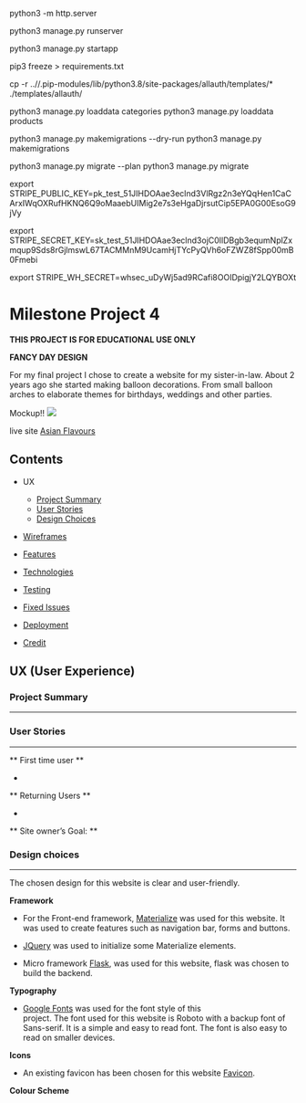 python3 -m http.server

python3 manage.py runserver

python3 manage.py startapp 

pip3 freeze > requirements.txt


cp -r ..//.pip-modules/lib/python3.8/site-packages/allauth/templates/* ./templates/allauth/ 

python3 manage.py loaddata categories
python3 manage.py loaddata products

python3 manage.py makemigrations --dry-run
python3 manage.py makemigrations

python3 manage.py migrate --plan
python3 manage.py migrate

export STRIPE_PUBLIC_KEY=pk_test_51JIHDOAae3eclnd3VlRgz2n3eYQqHen1CaCArxIWqOXRufHKNQ6Q9oMaaebUIMig2e7s3eHgaDjrsutCip5EPA0G00EsoG9jVy

export STRIPE_SECRET_KEY=sk_test_51JIHDOAae3eclnd3ojC0IlDBgb3equmNplZxmqup9Sds8rGjlmswL67TACMMnM9UcamHjTYcPyQVh6oFZWZ8fSpp00mB0Fmebi

export STRIPE_WH_SECRET=whsec_uDyWj5ad9RCafi8OOIDpigjY2LQYBOXt

# **Milestone Project 4**
**THIS PROJECT IS FOR EDUCATIONAL USE ONLY**

**FANCY DAY DESIGN**

For my final project I chose to create a website for my sister-in-law. About 2 years ago she started making balloon decorations. From small balloon arches to elaborate themes for birthdays, weddings and other parties.<br />

Mockup!!
<img src="readme-documents/mockup.jpg">

live site [Asian Flavours](https://asian-flavours.herokuapp.com/)

## **Contents** ##
* UX
    * [Project Summary](#project-summary)
    * [User Stories](#user-stories)
    * [Design Choices](#design-choices)
* [Wireframes](#wireframes)
* [Features](#features)

* [Technologies](#technologies)
* [Testing](#testing)
* [Fixed Issues](#fixed-issues)
* [Deployment](#deployment)
* [Credit](#credits)

## **UX (User Experience)** ##
### **Project Summary** ###
---


### **User Stories** ###
---
** First time user **

- 

** Returning Users **

-

** Site owner’s Goal: **



### **Design choices**
---

The chosen design for this website is clear and user-friendly.


**Framework**

-   For the Front-end framework, [Materialize](https://materializecss.com/)
    was used for this website. It was used to create features such as navigation bar, forms and buttons.

-   [JQuery](https://jquery.com/) was used to initialize some Materialize 
    elements.

-   Micro framework [Flask](https://flask.palletsprojects.com/en/1.1.x/), 
    was used for this website, flask was chosen to build the backend.

**Typography**

-   [Google Fonts](https://fonts.google.com/specimen/Roboto) was used for the font style of this      
    project. The font used for this website is Roboto with a
    backup font of Sans-serif. It is a simple and easy to read font. The font is also easy to read on smaller devices.

**Icons**
-   An existing favicon has been chosen for this website [Favicon](https://favicon.io/). 


**Colour Scheme**
